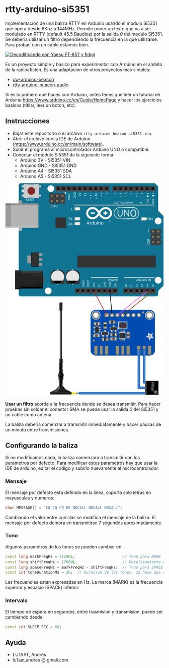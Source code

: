 # rtty-arduino-si5351

Implementacion de una baliza RTTY en Arduino usando el modulo Si5351 que opera desde 8Khz a 144MHz. Permite poner un texto que va a ser modulado en RTTY (default 45.5 Baudios) por la salida *0* del modulo Si5351. Se deberia utilizar un filtro dependiendo la frecuencia en la que utilizarse. Para probar, con un cable estamos bien.

[![Decodificando con Yaesu FT-857 y fldigi](https://img.youtube.com/vi/5N3AuJ1Rmb8/0.jpg)](https://www.youtube.com/watch?v=5N3AuJ1Rmb8)

Es un proyecto simple y basico para experimentar con Arduino en el ambito de la radioaficion. Es una adaptacion de otros proyectos mas simples:

- [cw-arduino-beacon](https://github.com/lu1aat/cw-arduino-beacon/)
- [rtty-arduino-beacon-audio](https://github.com/lu1aat/rtty-arduino-beacon-audio)

Si es lo primero que haces con Arduino, antes tenes que leer un tutorial de Arduino https://www.arduino.cc/en/Guide/HomePage y hacer los ejercicios basicos (titilar, leer un boton, etc). 


## Instrucciones

* Bajar este repositorio o el archivo `rtty-arduino-beacon-si5351.ino`.
* Abrir el archivo con la IDE de Arduino (https://www.arduino.cc/en/main/software).
* Subir el programa al microcontrolador Arduino UNO o compatible.
* Conectar el modulo Si5351 de la siguiente forma:
    * Arduino 3V    -   Si5351 VIN
    * Arduino GND   -   Si5351 GND
    * Arduino A4    -   Si5351 SDA
    * Arduino A5   -    Si5351 SCL

<img src="./rtty-arduino-beacon-si5351-sketch_bb.svg">

**Usar un filtro** acorde a la frecuencia donde se desea transmitir. Para hacer pruebas sin soldar el conector SMA se puede usar la salida _0_ del Si5351 y un cable como antena.

La baliza deberia comenzar a transmitir inmediatamente y hacer pausas de un minuto entre transmisiones.


## Configurando la baliza

Si no modificamos nada, la baliza comenzara a transmitir con los parametros por defecto. Para modificar estos parametros hay que usar la IDE de arduino, editar el codigo y subirlo nuevamente al microcontrolador.

### Mensaje

El mensaje por defecto esta definido en la linea, soporta solo letras en mayusculas y numeros:

```c++
char MESSAGE[] = "CQ CQ CQ DE N0CALL N0CALL N0CALL";
```

Cambiando el valor entre comillas se modifica el mensaje de la baliza. El mensaje por defecto demora en transmitirse 7 segundos aproximadamente.

### Tono

Algunos parametros de los tonos se pueden cambiar en:

```c++
const long markFreqHz = 2125UL;                     // Tono para MARK
const long shiftFreqHz = 1700UL;                    // Desplazamiento entre MARK y SPACE
const long spaceFreqHz = markFreqHz - shiftFreqHz;  // Tono para SPACE
const int toneDurationMs = 20;  // Duracion de los tonos, 22 hace que sean 45.5 baudios
```

Las frecuencias estan expresadas en Hz. La marca (MARK) es la frecuencia superior y espacio (SPACE) inferior. 


### Intervalo

El tiempo de espera en segundos, entre trasmision y transmision, puede ser cambiando desde:

```c++
const int SLEEP_SEC = 60;
```

## Ayuda

- LU1AAT, Andres
- lu1aat.andres @ gmail.com
